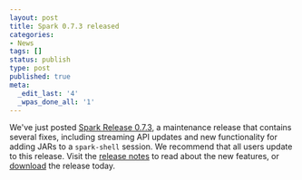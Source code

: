 ```yaml
---
layout: post
title: Spark 0.7.3 released
categories:
- News
tags: []
status: publish
type: post
published: true
meta:
  _edit_last: '4'
  _wpas_done_all: '1'
---
```

We've just posted <a href="{{site.url}}releases/spark-release-0-7-3/" title="Spark Release 0.7.3">Spark Release 0.7.3</a>, a maintenance release that contains several fixes, including streaming API updates and new functionality for adding JARs to a <code>spark-shell</code> session. We recommend that all users update to this release. Visit the <a href="{{site.url}}releases/spark-release-0-7-3/" title="Spark Release 0.7.3">release notes</a> to read about the new features, or <a href="{{site.url}}downloads/">download</a> the release today.
